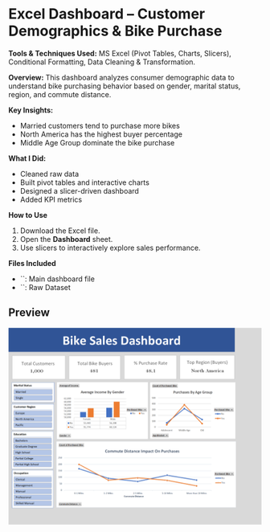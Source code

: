 # Excel Dashboard – Customer Demographics & Bike Purchase

**Tools & Techniques Used:** MS Excel (Pivot Tables, Charts, Slicers), Conditional Formatting, Data Cleaning & Transformation.

**Overview:**
This dashboard analyzes consumer demographic data to understand bike purchasing behavior based on gender, marital status, region, and commute distance.

**Key Insights:**
- Married customers tend to purchase more bikes
- North America has the highest buyer percentage
- Middle Age Group dominate the bike purchase
  
**What I Did:**
- Cleaned raw data
- Built pivot tables and interactive charts
- Designed a slicer-driven dashboard
- Added KPI metrics

**How to Use**
1. Download the Excel file.
2. Open the **Dashboard** sheet.
3. Use slicers to interactively explore sales performance.

**Files Included**
- ``: Main dashboard file
- ``: Raw Dataset

## Preview 
![Dashboard Preview](dashboard.png)
